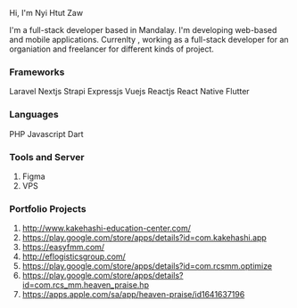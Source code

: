 Hi, I'm Nyi Htut Zaw


I'm a full-stack developer based in Mandalay. I'm developing web-based and mobile applications. Currenlty , working as a full-stack developer for an organiation and freelancer for different kinds of project. 

### Frameworks
Laravel
Nextjs
Strapi 
Expressjs
Vuejs
Reactjs
React Native
Flutter

### Languages
PHP
Javascript
Dart

### Tools and Server
1. Figma
2. VPS 


### Portfolio Projects
1. http://www.kakehashi-education-center.com/
2. https://play.google.com/store/apps/details?id=com.kakehashi.app
3. https://easyfmm.com/
4. http://eflogisticsgroup.com/
5. https://play.google.com/store/apps/details?id=com.rcsmm.optimize
6. https://play.google.com/store/apps/details?id=com.rcs_mm.heaven_praise.hp
7. https://apps.apple.com/sa/app/heaven-praise/id1641637196
